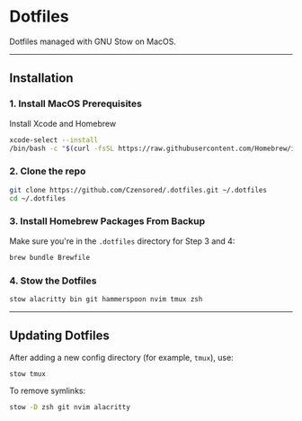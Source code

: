 # Dotfiles

Dotfiles managed with GNU Stow on MacOS.

---

## Installation

### 1. Install MacOS Prerequisites

Install Xcode and Homebrew
```bash
xcode-select --install
/bin/bash -c "$(curl -fsSL https://raw.githubusercontent.com/Homebrew/install/HEAD/install.sh)"
```

### 2. Clone the repo

```bash
git clone https://github.com/Czensored/.dotfiles.git ~/.dotfiles
cd ~/.dotfiles
```

### 3. Install Homebrew Packages From Backup

Make sure you're in the `.dotfiles` directory for Step 3 and 4:

```bash
brew bundle Brewfile
```

### 4. Stow the Dotfiles

```bash
stow alacritty bin git hammerspoon nvim tmux zsh
```

---

## Updating Dotfiles

After adding a new config directory (for example, `tmux`), use:

```bash
stow tmux
```

To remove symlinks:

```bash
stow -D zsh git nvim alacritty
```
